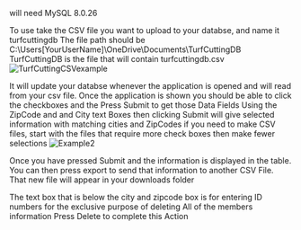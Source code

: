 will need MySQL 8.0.26 

To use take the CSV file you want to upload to your databse, and name it turfcuttingdb
The file path should be C:\Users\[YourUserName]\OneDrive\Documents\TurfCuttingDB
TurfCuttingDB is the file that will contain turfcuttingdb.csv
![TurfCuttingCSVexample](https://user-images.githubusercontent.com/60167426/146072188-9e03d42c-ad26-493e-b487-3275c1c01b1d.PNG)

It will update your databse whenever the application is opened and will read from your csv file.
Once the application is shown you should be able to click the checkboxes and the Press Submit to get those Data Fields
Using the ZipCode and and City text Boxes then clicking Submit will give selected information with matching cities and ZipCodes 
if you need to make CSV files, start with the files that require more check boxes then make fewer selections
![Example2](https://user-images.githubusercontent.com/60167426/146081677-7fd64c32-9311-4b47-bf94-a3cc9d8dfe17.PNG)

Once you have pressed Submit and the information is displayed in the table. You can then press export to send that information to another CSV File.
That new file will appear in your downloads folder 

The text box that is below the city and zipcode box is for entering ID numbers for the exclusive purpose of deleting All of the members information
Press Delete to complete this Action
